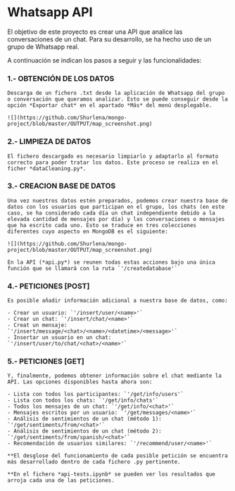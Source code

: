 # Whatsapp API

El objetivo de este proyecto es crear una API que analice las conversaciones de un chat. Para su desarrollo, se ha hecho uso de un grupo de Whatsapp real.

A continuación se indican los pasos a seguir y las funcionalidades:

### 1.- OBTENCIÓN DE LOS DATOS

    Descarga de un fichero .txt desde la aplicación de Whatsapp del grupo o conversación que queramos analizar. Esto se puede conseguir desde la opción *Exportar chat* en el apartado *Más* del menú desplegable.

    ![](https://github.com/Shurlena/mongo-project/blob/master/OUTPUT/map_screenshot.png)

### 2.- LIMPIEZA DE DATOS

    El fichero descargado es necesario limpiarlo y adaptarlo al formato correcto para poder tratar los datos. Este proceso se realiza en el ficher *dataCleaning.py*.

### 3.- CREACION BASE DE DATOS

    Una vez nuestros datos estén preparados, podemos crear nuestra base de datos con los usuarios que participan en el grupo, los chats (en este caso, se ha considerado cada día un chat independiente debido a la elevada cantidad de mensajes por día) y las conversaciones o mensajes que ha escrito cada uno. Esto se traduce en tres colecciones diferentes cuyo aspecto en MongoDB es el siguiente:

    ![](https://github.com/Shurlena/mongo-project/blob/master/OUTPUT/map_screenshot.png)

    En la API (*api.py*) se reunen todas estas acciones bajo una única función que se llamará con la ruta `'/createdatabase'`

### 4.- PETICIONES [POST]

    Es posible añadir información adicional a nuestra base de datos, como:

    - Crear un usuario: `'/insert/user/<name>'`
    - Crear un chat: `'/insert/chat/<name>'`
    - Creat un mensaje: `'/insert/message/<chat>/<name>/<datetime>/<message>'`
    - Insertar un usuario en un chat: `'/insert/user/to/chat/<chat>/<name>'`

### 5.- PETICIONES [GET]

    Y, finalmente, podemos obtener información sobre el chat mediante la API. Las opciones disponibles hasta ahora son:

    - Lista con todos los participantes: `'/get/info/users'`
    - Lista con todos los chats: `'/get/info/chats'`
    - Todos los mensajes de un chat: `'/get/info/<chat>'`
    - Mensajes escritos por un usuario: `'/get/messages/<name>'`
    - Análisis de sentimientos de un chat (método 1): `'/get/sentiments/from/<chat>'`
    - Análisis de sentimientos de un chat (método 2): `'/get/sentiments/from/spanish/<chat>'`
    - Recomendación de usuarios similares: `'/recommend/user/<name>'`

    **El desglose del funcionamiento de cada posible petición se encuentra más desarrollado dentro de cada fichero .py pertinente.

    **En el fichero *api-tests.ipynb* se pueden ver los resultados que arroja cada una de las peticiones.